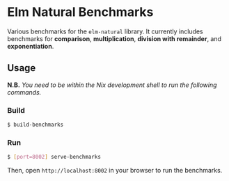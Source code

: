 # Elm Natural Benchmarks

Various benchmarks for the `elm-natural` library. It currently includes benchmarks for
**comparison**, **multiplication**, **division with remainder**, and **exponentiation**.

## Usage

**N.B.** *You need to be within the Nix development shell to run the following commands.*

### Build

```sh
$ build-benchmarks
```

### Run

```sh
$ [port=8002] serve-benchmarks
```

Then, open `http://localhost:8002` in your browser to run the benchmarks.

